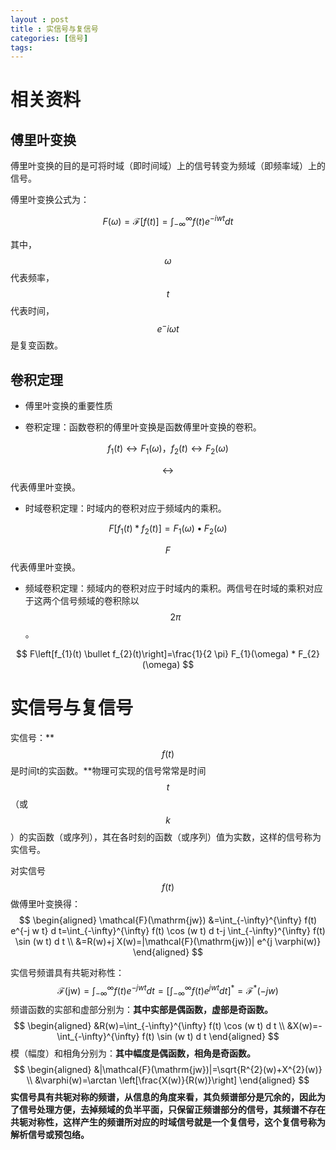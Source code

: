 ```yaml
---
layout : post
title : 实信号与复信号
categories: [信号]
tags: 
---
```

<script src="https://polyfill.io/v3/polyfill.min.js?features=es6"></script>
<script id="MathJax-script" async src="https://cdn.jsdelivr.net/npm/mathjax@3/es5/tex-mml-chtml.js"></script>
# 相关资料

## 傅里叶变换

傅里叶变换的目的是可将时域（即时间域）上的信号转变为频域（即频率域）上的信号。

傅里叶变换公式为：

$$
F(\omega)=\mathcal{F}[f(t)]=\int_{-\infty}^{\infty} f(t) e^{-i w t} d t
$$

其中，$$\omega$$代表频率，$$t$$代表时间，$$e^-i\omega t$$是复变函数。

## 卷积定理

* 傅里叶变换的重要性质

* 卷积定理：函数卷积的傅里叶变换是函数傅里叶变换的卷积。

$$
f_{1}(t) \leftrightarrow F_{1}(\omega) ， f_{2}(t) \leftrightarrow F_{2}(\omega)
$$

$$\leftrightarrow$$代表傅里叶变换。

* 时域卷积定理：时域内的卷积对应于频域内的乘积。

$$
F\left[f_{1}(t) * f_{2}(t)\right]=F_{1}(\omega) \bullet F_{2}(\omega)
$$

$$F$$代表傅里叶变换。

* 频域卷积定理：频域内的卷积对应于时域内的乘积。两信号在时域的乘积对应于这两个信号频域的卷积除以$$2\pi$$。

$$
F\left[f_{1}(t) \bullet f_{2}(t)\right]=\frac{1}{2 \pi} F_{1}(\omega) * F_{2}(\omega)
$$

# 实信号与复信号

实信号：**$$f(t)$$是时间t的实函数。**物理可实现的信号常常是时间$$t$$（或$$k$$）的实函数（或序列），其在各时刻的函数（或序列）值为实数，这样的信号称为实信号。

对实信号$$f(t)$$做傅里叶变换得：
$$
\begin{aligned}
\mathcal{F}(\mathrm{jw}) &=\int_{-\infty}^{\infty} f(t) e^{-j w t} d t=\int_{-\infty}^{\infty} f(t) \cos (w t) d t-j \int_{-\infty}^{\infty} f(t) \sin (w t) d t \\
&=R(w)+j X(w)=|\mathcal{F}(\mathrm{jw})| e^{j \varphi(w)}
\end{aligned}
$$

实信号频谱具有共轭对称性：
$$
\mathcal{F}(\mathrm{jw})=\int_{-\infty}^{\infty} f(t) e^{-j w t} d t=\left[\int_{-\infty}^{\infty} f(t) e^{j w t} d t\right]^{*}=\mathcal{F}^{*}(-j w)
$$
频谱函数的实部和虚部分别为：**其中实部是偶函数，虚部是奇函数。**
$$
\begin{aligned}
&R(w)=\int_{-\infty}^{\infty} f(t) \cos (w t) d t \\
&X(w)=-\int_{-\infty}^{\infty} f(t) \sin (w t) d t
\end{aligned}
$$
模（幅度）和相角分别为：**其中幅度是偶函数，相角是奇函数。**
$$
\begin{aligned}
&|\mathcal{F}(\mathrm{jw})|=\sqrt{R^{2}(w)+X^{2}(w)} \\
&\varphi(w)=\arctan \left[\frac{X(w)}{R(w)}\right]
\end{aligned}
$$
**实信号具有共轭对称的频谱，从信息的角度来看，其负频谱部分是冗余的，因此为了信号处理方便，去掉频域的负半平面，只保留正频谱部分的信号，其频谱不存在共轭对称性，这样产生的频谱所对应的时域信号就是一个复信号，这个复信号称为解析信号或预包络。**